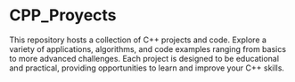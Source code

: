 # CPP_Proyects
This repository hosts a collection of C++ projects and code. Explore a variety of applications, algorithms, and code examples ranging from basics to more advanced challenges. Each project is designed to be educational and practical, providing opportunities to learn and improve your C++ skills.

